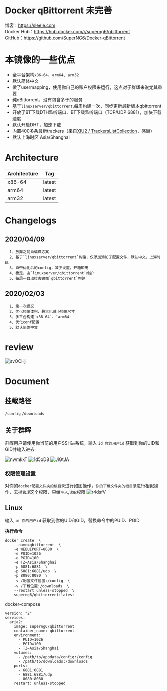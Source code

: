 # Docker qBittorrent 未完善
博客：https://sleele.com  
Docker Hub：https://hub.docker.com/r/superng6/qbittorrent  
GitHub：https://github.com/SuperNG6/Docker-qBittorrent  


# 本镜像的一些优点
- 全平台架构`x86-64`、`arm64`、`arm32`
- 默认简体中文
- 做了usermapping，使用你自己的账户权限来运行，这点对于群辉来说尤其重要
- 纯qBittorrent，没有包含多于的服务
- 基于`linuxserver/qbittorrent`,每周构建一次，同步更新最新版本qbittorrent
- 开放了BT下载DTH监听端口、BT下载监听端口（TCP/UDP 6881），加快下载速度
- 默认开启DHT，加速下载
- 内置400多条最新trackers（来自[XIU2 / TrackersListCollection](https://github.com/XIU2/TrackersListCollection)，感谢）
- 默认上海时区 Asia/Shanghai

# Architecture

| Architecture | Tag            |
| ------------ | -------------- |
| x86-64       | latest   |
| arm64        | latest |
| arm32        | latest |



# Changelogs
## 2020/04/09

      1、放弃之前自编译方案
      2、基于`linuxserver/qbittorrent`构建，仅添加添加了配置文件，默认中文，上海时区
      3、自带优化后的config，减少设置，开箱即用
      4、稳定，由`linuxserver/qbittorrent`维护
      5、每周一自动拉去镜像`qbittorrent`构建
      
## 2020/02/03

      1、第一次提交
      2、优化镜像体积、最大化减小镜像尺寸
      3、多平台构建`x86-64`、`arm64·
      4、优化conf配置
      5、默认简体中文
      
# review
![svOCHj](https://cdn.jsdelivr.net/gh/SuperNG6/pic@master/uPic/svOCHj.png)

# Document

## 挂载路径
``/config`` ``/downloads``

## 关于群晖

群晖用户请使用你当前的用户SSH进系统，输入 ``id 你的用户id`` 获取到你的UID和GID并输入进去

![nwmkxT](https://cdn.jsdelivr.net/gh/SuperNG6/pic@master/uPic/nwmkxT.jpg)
![1d5oD8](https://cdn.jsdelivr.net/gh/SuperNG6/pic@master/uPic/1d5oD8.jpg)
![JiGtJA](https://cdn.jsdelivr.net/gh/SuperNG6/pic@master/uPic/JiGtJA.jpg)

### 权限管理设置
对你的``docker配置文件夹的根目录``进行如图操作，``你的下载文件夹的根目录``进行相似操作，去掉``管理``这个权限，只给``写入``,``读取``权限
![r4dsfV](https://cdn.jsdelivr.net/gh/SuperNG6/pic@master/uPic/r4dsfV.jpg)


## Linux

输入 ``id 你的用户id`` 获取到你的UID和GID，替换命令中的PUID、PGID

__执行命令__
````
docker create  \
    --name=qbittorrent  \
    -e WEBUIPORT=8080  \
    -e PUID=1026
    -e PGID=100
    -e TZ=Asia/Shanghai
    -p 6881:6881  \
    -p 6881:6881/udp  \
    -p 8080:8080  \
    -v /配置文件位置:/config  \
    -v /下载位置:/downloads  \
    --restart unless-stopped  \
    superng6/qbittorrent:latest
````
docker-compose  
````
version: "2"
services:
  aria2:
    image: superng6/qbittorrent
    container_name: qbittorrent
    environment:
      - PUID=1026
      - PGID=100
      - TZ=Asia/Shanghai
    volumes:
      - /path/to/appdata/config:/config
      - /path/to/downloads:/downloads
    ports:
      - 6881:6881
      - 6881:6881/udp
      - 8080:8080
    restart: unless-stopped
````
